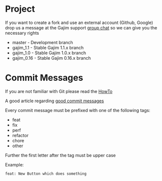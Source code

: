 # Project

If you want to create a fork and use an external account (Github, Google) drop us a message at the Gajim support [group chat](xmpp:gajim@conference.gajim.org?join) so we can give you the necessary rights

- master - Development branch
- gajim_1.1 - Stable Gajim 1.1.x branch
- gajim_1.0 - Stable Gajim 1.0.x branch
- gajim_0.16 - Stable Gajim 0.16.x branch


# Commit Messages

If you are not familiar with Git please read the [HowTo](https://dev.gajim.org/gajim/gajim/wikis/development/howtogit)

A good article regarding [good commit messages](https://chris.beams.io/posts/git-commit/)

Every commit message must be prefixed with one of the following tags:

- feat
- fix
- perf
- refactor
- chore
- other

Further the first letter after the tag must be upper case

Example:

`feat: New Button which does something`
